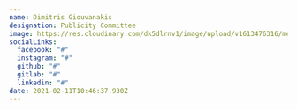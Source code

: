 ```yaml
---
name: Dimitris Giouvanakis
designation: Publicity Committee
image: https://res.cloudinary.com/dk5dlrnv1/image/upload/v1613476316/members/giouvanakis_tw8ic1_enjvli.jpg
socialLinks:
  facebook: "#"
  instagram: "#"
  github: "#"
  gitlab: "#"
  linkedin: "#"
date: 2021-02-11T10:46:37.930Z
---
```

